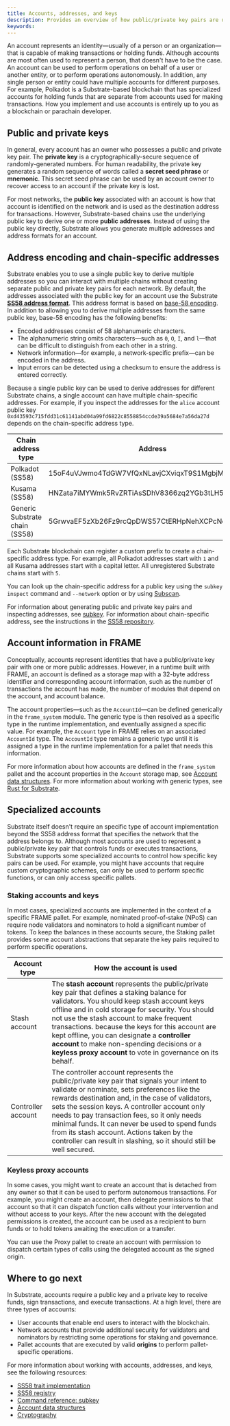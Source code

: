 ```yaml
---
title: Accounts, addresses, and keys
description: Provides an overview of how public/private key pairs are used to generate addresses and identify accounts.
keywords:
---
```


An account represents an identity—usually of a person or an organization—that is capable of making transactions or holding funds.
Although accounts are most often used to represent a person, that doesn't have to be the case.
An account can be used to perform operations on behalf of a user or another entity, or to perform operations autonomously.
In addition, any single person or entity could have multiple accounts for different purposes.
For example, Polkadot is a Substrate-based blockchain that has specialized accounts for holding funds that are separate from accounts used for making transactions.
How you implement and use accounts is entirely up to you as a blockchain or parachain developer.

## Public and private keys

In general, every account has an owner who possesses a public and private key pair.
The **private key** is a cryptographically-secure sequence of randomly-generated numbers. For human readability, the private key generates a random sequence of words called a **secret seed phrase** or **mnemonic**.
This secret seed phrase can be used by an account owner to recover access to an account if the private key is lost.

For most networks, the **public key** associated with an account is how that account is identified on the network and is used as the destination address for transactions.
However, Substrate-based chains use the underlying public key to derive one or more **public addresses**.
Instead of using the public key directly, Substrate allows you generate multiple addresses and address formats for an account.

## Address encoding and chain-specific addresses

Substrate enables you to use a single public key to derive multiple addresses so you can interact with multiple chains without creating separate public and private key pairs for each network.
By default, the addresses associated with the public key for an account use the Substrate [**SS58 address format**](/reference/glossary/#ss58-address-format).
This address format is based on [base-58 encoding](https://datatracker.ietf.org/doc/html/draft-msporny-base58-01).
In addition to allowing you to derive multiple addresses from the same public key, base-58 encoding has the following benefits:

- Encoded addresses consist of 58 alphanumeric characters.
- The alphanumeric string omits characters—such as `0`, `O`, `I`, and `l`—that can be difficult to distinguish from each other in a string.
- Network information—for example, a network-specific prefix—can be encoded in the address.
- Input errors can be detected using a checksum to ensure the address is entered correctly.

Because a single public key can be used to derive addresses for different Substrate chains, a single account can have multiple chain-specific addresses.
For example, if you inspect the addresses for the `alice` account public key `0xd43593c715fdd31c61141abd04a99fd6822c8558854ccde39a5684e7a56da27d` depends on the chain-specific address type.

| Chain address type | Address |
| ------------------ | ------- |
| Polkadot (SS58) | 15oF4uVJwmo4TdGW7VfQxNLavjCXviqxT9S1MgbjMNHr6Sp5 |
| Kusama (SS58) | HNZata7iMYWmk5RvZRTiAsSDhV8366zq2YGb3tLH5Upf74F  |
| Generic Substrate chain (SS58) | 5GrwvaEF5zXb26Fz9rcQpDWS57CtERHpNehXCPcNoHGKutQY |

Each Substrate blockchain can register a custom prefix to create a chain-specific address type.
For example, all Polkadot addresses start with `1` and all Kusama addresses start with a capital letter.
All unregistered Substrate chains start with `5`.

You can look up the chain-specific address for a public key using the `subkey inspect` command and `--network` option or by using [Subscan](https://polkadot.subscan.io/tools/format_transform).

For information about generating public and private key pairs and inspecting addresses, see [subkey](/reference/command-line-tools/subkey).
For information about chain-specific address, see the instructions in the [SS58 repository](https://github.com/paritytech/ss58-registry).

## Account information in FRAME

Conceptually, accounts represent identities that have a public/private key pair with one or more public addresses.
However, in a runtime built with FRAME, an account is defined as a storage map with a 32-byte address identifier and corresponding account information, such as the number of transactions the account has made, the number of modules that depend on the account, and account balance.

The account properties—such as the `AccountId`—can be defined generically in the `frame_system` module.
The generic type is then resolved as a specific type in the runtime implementation, and eventually assigned a specific value.
For example, the `Account` type in FRAME relies on an associated `AccountId` type. The `AccountId` type remains a generic type until it is assigned a type in the runtime implementation for a pallet that needs this information.

For more information about how accounts are defined in the `frame_system` pallet and the account properties in the `Account` storage map, see [Account data structures](/reference/account-data-structures/).
For more information about working with generic types, see [Rust for Substrate](/fundamentals/rust-basics/#generic-types).

## Specialized accounts

Substrate itself doesn't require an specific type of account implementation beyond the SS58 address format that specifies the network that the address belongs to. 
Although most accounts are used to represent a public/private key pair that controls funds or executes transactions, Substrate supports some specialized accounts to control how specific key pairs can be used.
For example, you might have accounts that require custom cryptographic schemes, can only be used to perform specific functions, or can only access specific pallets.

### Staking accounts and keys

In most cases, specialized accounts are implemented in the context of a specific FRAME pallet.
For example, nominated proof-of-stake (NPoS) can require node validators and nominators to hold a significant number of tokens.
To keep the balances in these accounts secure, the Staking pallet provides some account abstractions that separate the key pairs required to perform specific operations.

| Account type | How the account is used |
| ------------ | ----------------------- |
| Stash account | The **stash account** represents the public/private key pair that defines a staking balance for validators. You should keep stash account keys offline and in cold storage for security. You should not use the stash account to make frequent transactions. because the keys for this account are kept offline, you can designate a **controller account** to make non-spending decisions or a **keyless proxy account** to vote in governance on its behalf. |
| Controller account | The controller account represents the public/private key pair that signals your intent to validate or nominate, sets preferences like the rewards destination and, in the case of validators, sets the session keys. A controller account only needs to pay transaction fees, so it only needs minimal funds. It can never be used to spend funds from its stash account. Actions taken by the controller can result in slashing, so it should still be well secured. |

### Keyless proxy accounts

In some cases, you might want to create an account that is detached from any owner so that it can be used to perform autonomous transactions.
For example, you might create an account, then delegate permissions to that account so that it can dispatch function calls without your intervention and without access to your keys.
After the new account with the delegated permissions is created, the account can be used as a recipient to burn funds or to hold tokens awaiting the execution or a transfer.

You can use the Proxy pallet to create an account with permission to dispatch certain types of calls using the delegated account as the signed origin.

## Where to go next

In Substrate, accounts require a public key and a private key to receive funds, sign transactions, and execute transactions.
At a high level, there are three types of accounts:

- User accounts that enable end users to interact with the blockchain.
- Network accounts that provide additional security for validators and nominators by restricting some operations for staking and governance.
- Pallet accounts that are executed by valid **origins** to perform pallet-specific operations.

For more information about working with accounts, addresses, and keys, see the following resources:

- [SS58 trait implementation](https://paritytech.github.io/substrate/master/sp_core/crypto/trait.Ss58Codec.html)
- [SS58 registry](https://github.com/paritytech/ss58-registry/)
- [Command reference: subkey](/reference/command-line-tools/subkey/)
- [Account data structures](/reference/account-data-structures/)
- [Cryptography](/reference/cryptography/)
